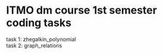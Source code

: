 # ITMO dm course 1st semester coding tasks
task 1: zhegalkin_polynomial  
task 2: graph_relations  
